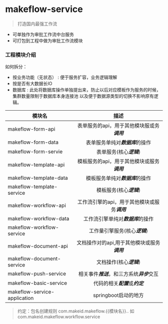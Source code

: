 # makeflow-service
>   打造国内最强工作流
*  可单独作为审批工作流中台服务
*  可打包到工程中做为审批工作流模块

### 工程模块介绍
如何拆分：
 * 按业务功能（无状态） : 便于服务扩容，业务逻辑理解
 * 按是否有大数据长IO
 * 数据库 : 此处将数据库操作单独提出来，防止以后对应模板作为服务的时候，集群数量限制于数据库本身连接池
以及便于数据源类型的切换不影响原有逻辑。

 模块名|描述
--- | :---:
makeflow-form-api|表单服务的api，用于其他模块服或务***调用***
makeflow-form-data|表单服务单纯对***数据库***的操作
makeflow-form-servie|表单服务(核心***逻辑***)
makeflow-template-api|模板服务的api，用于其他模块或服务***调用***
makeflow-template-data|模板服务单纯对***数据库***的操作
makeflow-template-service|模板服务(核心***逻辑***)
makeflow-workflow-api|工作流引擎的api，用于其他模块或服务***调用***
makeflow-workflow-data|工作流引擎单纯对***数据库***的操作
makeflow-workflow-service|工作量引擎服务(核心***逻辑***)
makeflow-document-api|文档操作对的api,用于其他模块或服务***调用***
makeflow-document-service|文档操作(核心***逻辑***)
makeflow-push-service|相关事件***推送***，和三方系统***异步***交互
makeflow-basic-service|代码的相关***配置***或***约定***
makeflow-service-application|springboot启动的地方



>   约定：包名创建规则 com.makeid.makeflow.{{模块名}}.. 如com.makeid.makeflow.workflow.service
